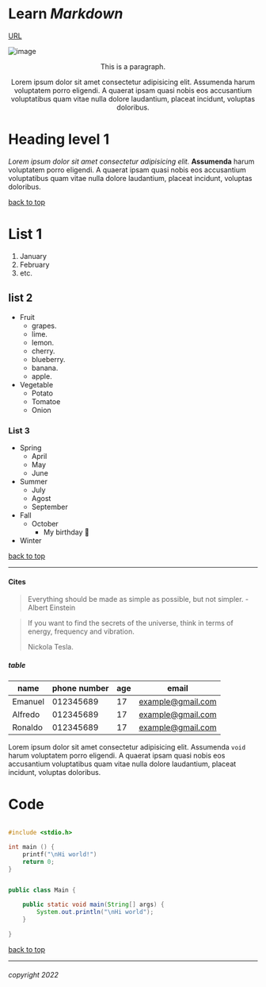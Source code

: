 <!-- this is a comment -->

# Learn _Markdown_

[URL](https://www.markdownguide.org/basic-syntax/) 
<!-- Image from midjourney -->
![image](https://images-wixmp-ed30a86b8c4ca887773594c2.wixmp.com/f/757af675-435b-4c00-9bd6-92a6a49ed006/dflfum6-38275be8-6ebe-4e13-b529-d4b53882a866.png?token=eyJ0eXAiOiJKV1QiLCJhbGciOiJIUzI1NiJ9.eyJzdWIiOiJ1cm46YXBwOjdlMGQxODg5ODIyNjQzNzNhNWYwZDQxNWVhMGQyNmUwIiwiaXNzIjoidXJuOmFwcDo3ZTBkMTg4OTgyMjY0MzczYTVmMGQ0MTVlYTBkMjZlMCIsIm9iaiI6W1t7InBhdGgiOiJcL2ZcLzc1N2FmNjc1LTQzNWItNGMwMC05YmQ2LTkyYTZhNDllZDAwNlwvZGZsZnVtNi0zODI3NWJlOC02ZWJlLTRlMTMtYjUyOS1kNGI1Mzg4MmE4NjYucG5nIn1dXSwiYXVkIjpbInVybjpzZXJ2aWNlOmZpbGUuZG93bmxvYWQiXX0.5siYXp9ceoYx4T545Osqbadaon4UxGoLbM5D9leGLjA)

<center> 
This is a paragraph.

Lorem ipsum dolor sit amet consectetur adipisicing elit. Assumenda harum voluptatem porro eligendi. A quaerat ipsam quasi nobis eos accusantium voluptatibus quam vitae nulla dolore laudantium, placeat incidunt, voluptas doloribus.</center>

# Heading level 1

_Lorem ipsum dolor sit amet consectetur adipisicing elit._ **Assumenda** harum voluptatem porro eligendi. A quaerat ipsam quasi nobis eos accusantium voluptatibus quam vitae nulla dolore laudantium, placeat incidunt, voluptas doloribus.


[back to top](#learn-markdown)

# List 1

1. January
2. February
3. etc.

## list 2

- Fruit
    - grapes.
    - lime.
    - lemon.
    - cherry.
    - blueberry.
    - banana.
    - apple.
- Vegetable
    - Potato
    - Tomatoe
    - Onion

### List 3
* Spring
    * April
    * May
    * June
* Summer
    * July
    * Agost
    * September
* Fall
    * October
        * My birthday :gift:
* Winter



[back to top](#learn-markdown)

---

#### Cites

> Everything should be made as simple as possible, but not simpler. - Albert Einstein

>
> If you want to find the secrets of the universe, think in terms of energy, frequency and vibration.
>
> Nickola Tesla.


##### table

| name | phone number | age | email |
| --- | --- |  --- | --- |
| Emanuel | 012345689 | 17 | example@gmail.com |
| Alfredo | 012345689 | 17 | example@gmail.com |
| Ronaldo | 012345689 | 17 |example@gmail.com |



Lorem ipsum dolor sit amet consectetur adipisicing elit. Assumenda `void` harum voluptatem porro eligendi. A quaerat ipsam quasi nobis eos accusantium voluptatibus quam vitae nulla dolore laudantium, placeat incidunt, voluptas doloribus.

# Code

```c

#include <stdio.h>

int main () {
    printf("\nHi world!")
    return 0;
}

```

```java

public class Main {

    public static void main(String[] args) {
        System.out.println("\nHi world");
    }
    
}

```



[back to top](#learn-markdown)

---

###### copyright 2022
